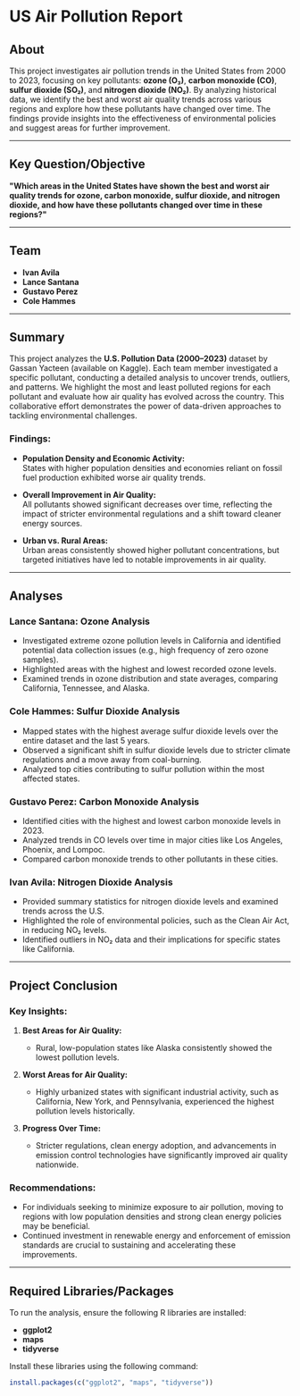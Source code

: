# US Air Pollution Report

## About

This project investigates air pollution trends in the United States from 2000 to 2023, focusing on key pollutants: **ozone (O₃)**, **carbon monoxide (CO)**, **sulfur dioxide (SO₂)**, and **nitrogen dioxide (NO₂)**. By analyzing historical data, we identify the best and worst air quality trends across various regions and explore how these pollutants have changed over time. The findings provide insights into the effectiveness of environmental policies and suggest areas for further improvement.

---

## Key Question/Objective

**"Which areas in the United States have shown the best and worst air quality trends for ozone, carbon monoxide, sulfur dioxide, and nitrogen dioxide, and how have these pollutants changed over time in these regions?"**

---

## Team

- **Ivan Avila**
- **Lance Santana**
- **Gustavo Perez**
- **Cole Hammes**

---

## Summary

This project analyzes the **U.S. Pollution Data (2000–2023)** dataset by Gassan Yacteen (available on Kaggle). Each team member investigated a specific pollutant, conducting a detailed analysis to uncover trends, outliers, and patterns. We highlight the most and least polluted regions for each pollutant and evaluate how air quality has evolved across the country. This collaborative effort demonstrates the power of data-driven approaches to tackling environmental challenges.

### Findings:

- **Population Density and Economic Activity:**  
  States with higher population densities and economies reliant on fossil fuel production exhibited worse air quality trends.
  
- **Overall Improvement in Air Quality:**  
  All pollutants showed significant decreases over time, reflecting the impact of stricter environmental regulations and a shift toward cleaner energy sources.

- **Urban vs. Rural Areas:**  
  Urban areas consistently showed higher pollutant concentrations, but targeted initiatives have led to notable improvements in air quality.

---

## Analyses

### **Lance Santana: Ozone Analysis**
- Investigated extreme ozone pollution levels in California and identified potential data collection issues (e.g., high frequency of zero ozone samples).
- Highlighted areas with the highest and lowest recorded ozone levels.
- Examined trends in ozone distribution and state averages, comparing California, Tennessee, and Alaska.

### **Cole Hammes: Sulfur Dioxide Analysis**
- Mapped states with the highest average sulfur dioxide levels over the entire dataset and the last 5 years.
- Observed a significant shift in sulfur dioxide levels due to stricter climate regulations and a move away from coal-burning.
- Analyzed top cities contributing to sulfur pollution within the most affected states.

### **Gustavo Perez: Carbon Monoxide Analysis**
- Identified cities with the highest and lowest carbon monoxide levels in 2023.
- Analyzed trends in CO levels over time in major cities like Los Angeles, Phoenix, and Lompoc.
- Compared carbon monoxide trends to other pollutants in these cities.

### **Ivan Avila: Nitrogen Dioxide Analysis**
- Provided summary statistics for nitrogen dioxide levels and examined trends across the U.S.
- Highlighted the role of environmental policies, such as the Clean Air Act, in reducing NO₂ levels.
- Identified outliers in NO₂ data and their implications for specific states like California.

---

## Project Conclusion

### Key Insights:
1. **Best Areas for Air Quality:**  
   - Rural, low-population states like Alaska consistently showed the lowest pollution levels.  

2. **Worst Areas for Air Quality:**  
   - Highly urbanized states with significant industrial activity, such as California, New York, and Pennsylvania, experienced the highest pollution levels historically.

3. **Progress Over Time:**  
   - Stricter regulations, clean energy adoption, and advancements in emission control technologies have significantly improved air quality nationwide.  

### Recommendations:
- For individuals seeking to minimize exposure to air pollution, moving to regions with low population densities and strong clean energy policies may be beneficial.
- Continued investment in renewable energy and enforcement of emission standards are crucial to sustaining and accelerating these improvements.

---

## Required Libraries/Packages

To run the analysis, ensure the following R libraries are installed:
- **ggplot2**  
- **maps**  
- **tidyverse**

Install these libraries using the following command:
```r
install.packages(c("ggplot2", "maps", "tidyverse"))
